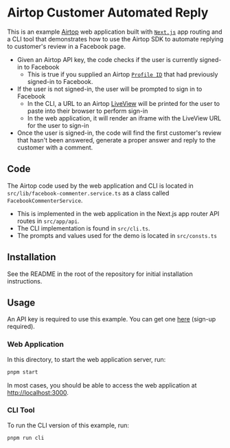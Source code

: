 # Airtop Customer Automated Reply

This is an example [Airtop](https://www.airtop.ai/) web application built with [`Next.js`](https://nextjs.org/)
app routing and a CLI tool that demonstrates how to use the Airtop SDK to automate replying to customer's review
in a Facebook page.

- Given an Airtop API key, the code checks if the user is currently signed-in to Facebook
  * This is true if you supplied an Airtop [`Profile ID`](https://docs.airtop.ai/guides/how-to/saving-a-profile) that 
    had previously signed-in to Facebook.
- If the user is not signed-in, the user will be prompted to sign in to Facebook
  * In the CLI, a URL to an Airtop [LiveView](https://docs.airtop.ai/guides/how-to/creating-a-live-view) will be printed
    for the user to paste into their browser to perform sign-in
  * In the web application, it will render an iframe with the LiveView URL for the user to sign-in
- Once the user is signed-in, the code will find the first customer's review that hasn't been answered, generate
  a proper answer and reply to the customer with a comment.

## Code

The Airtop code used by the web application and CLI is located in `src/lib/facebook-commenter.service.ts` as a class
called `FacebookCommenterService`.

- This is implemented in the web application in the Next.js app router API routes in `src/app/api`.
- The CLI implementation is found in `src/cli.ts`.
- The prompts and values used for the demo is located in `src/consts.ts`

## Installation

See the README in the root of the repository for initial installation instructions.

## Usage

An API key is required to use this example. You can get one [here](https://portal.airtop.ai/api-keys) (sign-up required).

### Web Application

In this directory, to start the web application server, run:

```bash
pnpm start
```

In most cases, you should be able to access the web application at [http://localhost:3000](http://localhost:3000).

### CLI Tool

To run the CLI version of this example, run:

```bash
pnpm run cli
```
